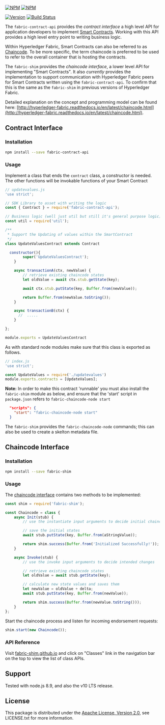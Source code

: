 [![NPM](https://nodei.co/npm/fabric-contract-api.svg?downloads=true&downloadRank=true&stars=true)](https://nodei.co/npm/fabric-contract-api/)
[![NPM](https://nodei.co/npm/fabric-shim.svg?downloads=true&downloadRank=true&stars=true)](https://nodei.co/npm/fabric-shim/)


[![Version](https://badge.fury.io/js/fabric-shim.svg)](http://badge.fury.io/js/fabric-shim) [![Build Status](https://jenkins.hyperledger.org/buildStatus/icon?job=fabric-chaincode-node-merge-x86_64)](https://jenkins.hyperledger.org/view/fabric-chaincode-node/job/fabric-chaincode-node-merge-x86_64)

The `fabric-contract-api` provides the *contract interface*  a high level API for application developers to implement [Smart Contracts](https://hyperledger-fabric.readthedocs.io/en/latest/glossary.html#smart-contract). Working with this API provides a high level entry point to writing business logic.

Within Hyperledger Fabric, Smart Contracts can also be referred to as [Chaincode](https://hyperledger-fabric.readthedocs.io/en/latest/glossary.html#chaincode).  To be more specific, the term chaincode is preferred to be used to refer to the overall container that is hosting the contracts.

The `fabric-shim` provides the *chaincode interface*, a lower level API for implementing "Smart Contracts". It also _currently_ provides the implementation to support communication with Hyperledger Fabric peers for Smart Contracts written using the `fabric-contract-api`.  To confirm that this is the same as the `fabric-shim` in previous versions of Hyperledger Fabric.

Detailed explanation on the concept and programming model can be found here: [http://hyperledger-fabric.readthedocs.io/en/latest/chaincode.html](http://hyperledger-fabric.readthedocs.io/en/latest/chaincode.html).

## Contract Interface

### Installation

```sh
npm install --save fabric-contract-api
```

### Usage

Implement a class that ends the `contract` class, a constructor is needed.
The other functions will be invokable functions of your Smart Contract

```javascript
// updatevalues.js
'use strict';

// SDK Library to asset with writing the logic
const { Contract } = require('fabric-contract-api');

// Business logic (well just util but still it's general purpose logic)
const util = require('util');

/**
 * Support the Updating of values within the SmartContract
 */
class UpdateValuesContract extends Contract

  constructor(){
	   	super('UpdateValuesContract');
	}

	async transactionA(ctx, newValue) {
		// retrieve existing chaincode states
		let oldValue = await ctx.stub.getState(key);

		await ctx.stub.putState(key, Buffer.from(newValue));

		return Buffer.from(newValue.toString());
	}

	async transactionB(ctx) {
	  //  .....
	}

};

module.exports = UpdateValuesContract
```

As with standard node modules make sure that this class is exported as follows.
```javascript
// index.js
'use strict';

const UpdateValues = require('./updatevalues')
module.exports.contracts = [UpdateValues];
```

**Note:** In order to make this contract 'runnable' you must also install the `fabric-shim` module as below, and ensure that the 'start' script in `package.json` refers to `fabric-chaincode-node start`

```json
  "scripts": {
   	"start": "fabric-chaincode-node start"
  }
```

The `fabric-shim` provides the `fabric-chaincode-node` commands; this can also be used to create a skelton metadata file. 

## Chaincode Interface

### Installation
```sh
npm install --save fabric-shim
```

### Usage
The [chaincode interface](https://fabric-shim.github.io/ChaincodeInterface.html) contains two methods to be implemented:
```javascript
const shim = require('fabric-shim');

const Chaincode = class {
	async Init(stub) {
		// use the instantiate input arguments to decide initial chaincode state values

		// save the initial states
		await stub.putState(key, Buffer.from(aStringValue));

		return shim.success(Buffer.from('Initialized Successfully!'));
	}

	async Invoke(stub) {
		// use the invoke input arguments to decide intended changes

		// retrieve existing chaincode states
		let oldValue = await stub.getState(key);

		// calculate new state values and saves them
		let newValue = oldValue + delta;
		await stub.putState(key, Buffer.from(newValue));

		return shim.success(Buffer.from(newValue.toString()));
	}
};
```

Start the chaincode process and listen for incoming endorsement requests:
```javascript
shim.start(new Chaincode());
```

### API Reference
Visit [fabric-shim.github.io](https://fabric-shim.github.io/) and click on "Classes" link in the navigation bar on the top to view the list of class APIs.



## Support
Tested with node.js 8.9, and also the v10 LTS release.

## License

This package is distributed under the
[Apache License, Version 2.0](http://www.apache.org/licenses/LICENSE-2.0),
see LICENSE.txt for more information.
